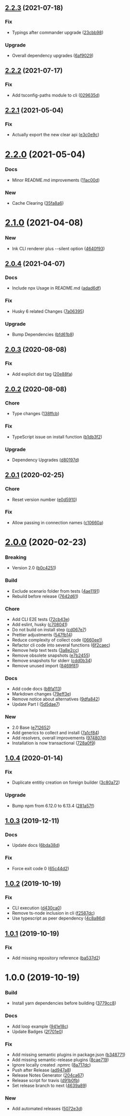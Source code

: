## [2.2.3](https://github.com/jeanfortheweb/typeorm-fixture-builder/compare/v2.2.2...v2.2.3) (2021-07-18)


### Fix

* Typings after commander upgrade ([23cbb98](https://github.com/jeanfortheweb/typeorm-fixture-builder/commit/23cbb984fc97825a98263ada4aef0d1eb99b0dee))

### Upgrade

* Overall dependency upgrades ([6af9029](https://github.com/jeanfortheweb/typeorm-fixture-builder/commit/6af9029439aa202833ecfb7f5c0e1ef6e18ef7ea))

## [2.2.2](https://github.com/jeanfortheweb/typeorm-fixture-builder/compare/v2.2.1...v2.2.2) (2021-07-17)


### Fix

* Add tsconfig-paths module to cli ([029635d](https://github.com/jeanfortheweb/typeorm-fixture-builder/commit/029635db5f6b146c00efd81484fff49ee24eee7b))

## [2.2.1](https://github.com/jeanfortheweb/typeorm-fixture-builder/compare/v2.2.0...v2.2.1) (2021-05-04)


### Fix

* Actually export the new clear api ([e3c0e9c](https://github.com/jeanfortheweb/typeorm-fixture-builder/commit/e3c0e9c1b5564751812bc15025a59efac364a6ca))

# [2.2.0](https://github.com/jeanfortheweb/typeorm-fixture-builder/compare/v2.1.0...v2.2.0) (2021-05-04)


### Docs

* Minor README.md improvements ([11ac00d](https://github.com/jeanfortheweb/typeorm-fixture-builder/commit/11ac00d93913e0434cf786194d98152d2a7219e6))

### New

* Cache Clearing ([35fa8a6](https://github.com/jeanfortheweb/typeorm-fixture-builder/commit/35fa8a60cef7e8c662786798b2d72928fd0e9bcd))

# [2.1.0](https://github.com/jeanfortheweb/typeorm-fixture-builder/compare/v2.0.4...v2.1.0) (2021-04-08)


### New

* Ink CLI renderer plus --silent option ([4640f93](https://github.com/jeanfortheweb/typeorm-fixture-builder/commit/4640f93c7bae3b439083e4f5068162ce63a723fa))

## [2.0.4](https://github.com/jeanfortheweb/typeorm-fixture-builder/compare/v2.0.3...v2.0.4) (2021-04-07)


### Docs

* Include npx Usage in README.md ([adad6df](https://github.com/jeanfortheweb/typeorm-fixture-builder/commit/adad6dfb9b14189f8f2f90b91d25582e573a2ee9))

### Fix

* Husky 6 related Changes ([7a06395](https://github.com/jeanfortheweb/typeorm-fixture-builder/commit/7a06395dd4ec373c5e6640eb8dea6e5dda13c26e))

### Upgrade

* Bump Dependencies ([bfd61b8](https://github.com/jeanfortheweb/typeorm-fixture-builder/commit/bfd61b8bee37c908873786e071ddb7de5eeecad5))

## [2.0.3](https://github.com/jeanfortheweb/typeorm-fixture-builder/compare/v2.0.2...v2.0.3) (2020-08-08)


### Fix

* Add explicit dist tag ([20e88fa](https://github.com/jeanfortheweb/typeorm-fixture-builder/commit/20e88fad7a46c2445d631306b4c9a6d24ed64459))

## [2.0.2](https://github.com/jeanfortheweb/typeorm-fixture-builder/compare/v2.0.1...v2.0.2) (2020-08-08)


### Chore

* Type changes ([138ffcb](https://github.com/jeanfortheweb/typeorm-fixture-builder/commit/138ffcb1e710a091bd80cba35aad946ef11c7680))

### Fix

* TypeScript issue on install function ([b1db3f2](https://github.com/jeanfortheweb/typeorm-fixture-builder/commit/b1db3f269e36a0a6e82db8d49ada6b3775a0c24c))

### Upgrade

* Dependency Upgrades ([d80197d](https://github.com/jeanfortheweb/typeorm-fixture-builder/commit/d80197dd5d8ea5ae869ee0dbc2c44931d871628f))

## [2.0.1](https://github.com/jeanfortheweb/typeorm-fixture-builder/compare/v2.0.0...v2.0.1) (2020-02-25)


### Chore

* Reset version number ([e0d5910](https://github.com/jeanfortheweb/typeorm-fixture-builder/commit/e0d59100b67e910ef3240eb9a2ec97fe5d1557b1))

### Fix

* Allow passing in connection names ([c10660a](https://github.com/jeanfortheweb/typeorm-fixture-builder/commit/c10660a5bd886d15cdaa7a2c2e22a3957ff53a07))

# [2.0.0](https://github.com/jeanfortheweb/typeorm-fixture-builder/compare/v1.0.4...v2.0.0) (2020-02-23)


### Breaking

* Version 2.0 ([b0c4251](https://github.com/jeanfortheweb/typeorm-fixture-builder/commit/b0c4251f02793065a973a1b75bb6e91d419e89a2))

### Build

* Exclude scenario folder from tests ([4ae1191](https://github.com/jeanfortheweb/typeorm-fixture-builder/commit/4ae11919212b38d030e908e4615a093c64e7aecc))
* Rebuild before release ([7642d61](https://github.com/jeanfortheweb/typeorm-fixture-builder/commit/7642d61fb658c72c83fd5a594df41e3da7b3b12d))

### Chore

* Add CLI E2E tests ([72cb43e](https://github.com/jeanfortheweb/typeorm-fixture-builder/commit/72cb43e17ae171d75f7fc426faeb699f56ca70f2))
* Add eslint, husky ([c708041](https://github.com/jeanfortheweb/typeorm-fixture-builder/commit/c708041fd784128ff9a7ea78faf12ca9e37634d7))
* Do not build on install step ([cd067e7](https://github.com/jeanfortheweb/typeorm-fixture-builder/commit/cd067e7d7c973d8810ed99f32936a03f606dc8ea))
* Prettier adjustments ([547fb14](https://github.com/jeanfortheweb/typeorm-fixture-builder/commit/547fb1412d7e2730f1840685bccc43718d3b431f))
* Reduce complexity of collect code ([0660ee1](https://github.com/jeanfortheweb/typeorm-fixture-builder/commit/0660ee1ada53d3852f273edaaec19b4c7d7bfd2b))
* Refactor cli code into several functions ([6f2caec](https://github.com/jeanfortheweb/typeorm-fixture-builder/commit/6f2caec390af79f8bdde836ebdac2df1903010c6))
* Remove help text tests ([3a8e2cc](https://github.com/jeanfortheweb/typeorm-fixture-builder/commit/3a8e2cc7badddf384fa78415715ac7402dc5a0da))
* Remove obsolete snapshots ([e7b2455](https://github.com/jeanfortheweb/typeorm-fixture-builder/commit/e7b245525104e4f3f9f86655a5a0ff9f571fa1f5))
* Remove snapshots for stderr ([cdd0b34](https://github.com/jeanfortheweb/typeorm-fixture-builder/commit/cdd0b3442f669aeeeda19cdb6aa5bdfd32dce83b))
* Remove unused import ([8469f81](https://github.com/jeanfortheweb/typeorm-fixture-builder/commit/8469f8175fe3106d1dd33333ab3b04896ab85424))

### Docs

* Add code docs ([b8fa113](https://github.com/jeanfortheweb/typeorm-fixture-builder/commit/b8fa1138a80d4a87965d8dd31ee37c15aa177d4d))
* Markdown changes ([79eff3e](https://github.com/jeanfortheweb/typeorm-fixture-builder/commit/79eff3ee223f44f18436400feb0326b7058c60f0))
* Remove notice about alternatives ([9dfa842](https://github.com/jeanfortheweb/typeorm-fixture-builder/commit/9dfa842e5fac11f24d81dc2f6d7f92733b9f5e62))
* Update Part I ([5d5dae7](https://github.com/jeanfortheweb/typeorm-fixture-builder/commit/5d5dae7ee52da365d57fcf062ea45d7dfc05a622))

### New

* 2.0 Base ([e712652](https://github.com/jeanfortheweb/typeorm-fixture-builder/commit/e7126528fd271b91fa70f74c708ec0ba328f892f))
* Add generics to collect and install ([7a1cf84](https://github.com/jeanfortheweb/typeorm-fixture-builder/commit/7a1cf843d23d34ea32e584f21b7d8b2eb3ffce80))
* Add resolvers, overall improvements ([974807d](https://github.com/jeanfortheweb/typeorm-fixture-builder/commit/974807da3fd7fe028a3bac8706da14d376ca8f03))
* Installation is now transactional ([728a0f9](https://github.com/jeanfortheweb/typeorm-fixture-builder/commit/728a0f94e74513b1ed36c63c169a5a73e98428a0))

## [1.0.4](https://github.com/jeanfortheweb/typeorm-fixture-builder/compare/v1.0.3...v1.0.4) (2020-01-14)


### Fix

* Duplicate entitiy creation on foreign builder ([3c80a72](https://github.com/jeanfortheweb/typeorm-fixture-builder/commit/3c80a7221a5bd0161b8b3e0961a823196d8e7f59))

### Upgrade

* Bump npm from 6.12.0 to 6.13.4 ([281a57f](https://github.com/jeanfortheweb/typeorm-fixture-builder/commit/281a57f5f6f1e3ec57fc2d4bf40e7704ebb04ae1))

## [1.0.3](https://github.com/jeanfortheweb/typeorm-fixture-builder/compare/v1.0.2...v1.0.3) (2019-12-11)


### Docs

* Update docs ([6bda38d](https://github.com/jeanfortheweb/typeorm-fixture-builder/commit/6bda38d360168cd72d3cfd436b5bd77cdb2d5ab3))

### Fix

* Force exit code 0 ([65c44d2](https://github.com/jeanfortheweb/typeorm-fixture-builder/commit/65c44d2d576cc91e6c8fc895d9b0706e337c88bb))

## [1.0.2](https://github.com/jeanfortheweb/typeorm-fixture-builder/compare/v1.0.1...v1.0.2) (2019-10-19)


### Fix

* CLI execution ([d430ca0](https://github.com/jeanfortheweb/typeorm-fixture-builder/commit/d430ca00b06a9743af69fde0b5fa91013ad4c4e5))
* Remove ts-node inclusion in cli ([f2587dc](https://github.com/jeanfortheweb/typeorm-fixture-builder/commit/f2587dc11d2f36499f134ac530a5a470e8097fe0))
* Use typescript as peer dependency ([4c8a86d](https://github.com/jeanfortheweb/typeorm-fixture-builder/commit/4c8a86d38c73091b26a5043f410a224dd980bb6b))

## [1.0.1](https://github.com/jeanfortheweb/typeorm-fixture-builder/compare/v1.0.0...v1.0.1) (2019-10-19)


### Fix

* Add missing repository reference ([ba537d2](https://github.com/jeanfortheweb/typeorm-fixture-builder/commit/ba537d2c8e704beb43a620b2bf0fb4aa54a6bab8))

# 1.0.0 (2019-10-19)


### Build

* Install yarn dependencies before building ([3779cc8](https://github.com/jeanfortheweb/typeorm-fixture-builder/commit/3779cc85890f97ce9ed25c62f32fe436a3b1952c))

### Docs

* Add loop example ([941e18c](https://github.com/jeanfortheweb/typeorm-fixture-builder/commit/941e18cb4afe09d045fb2ae8f4c45039c2f67973))
* Update Badges ([2f701e0](https://github.com/jeanfortheweb/typeorm-fixture-builder/commit/2f701e054579a728883a06d22c2c17b0df0a6b5b))

### Fix

* Add missing semantic plugins in package.json ([b348771](https://github.com/jeanfortheweb/typeorm-fixture-builder/commit/b34877178b3e2519d8f5fcd57fe0c64b525313ce))
* Add missing semantic-release plugins ([8cae719](https://github.com/jeanfortheweb/typeorm-fixture-builder/commit/8cae7193503943e34b0b176b5e9c9168c35e53cf))
* Ignore locally created .npmrc ([8a717dc](https://github.com/jeanfortheweb/typeorm-fixture-builder/commit/8a717dc1d97bfcceeec19a036b9b647a50f31bc8))
* Push after Release ([ad947a8](https://github.com/jeanfortheweb/typeorm-fixture-builder/commit/ad947a83c0bf235fe1eb296bddeee274c9d7d28d))
* Release Notes Generator ([204ca67](https://github.com/jeanfortheweb/typeorm-fixture-builder/commit/204ca6742c17205aa77e538904da7d606160548f))
* Release script for travis ([d91b0fb](https://github.com/jeanfortheweb/typeorm-fixture-builder/commit/d91b0fba6efe28ec537b48e32e9ab912e3742a55))
* Set release branch to next ([4639a89](https://github.com/jeanfortheweb/typeorm-fixture-builder/commit/4639a895e2e945dca3116921ce4dbe342a2569ec))

### New

* Add automated releases ([5072e3d](https://github.com/jeanfortheweb/typeorm-fixture-builder/commit/5072e3d6c2e338928caa95df90cb89b4b9bb1972))
